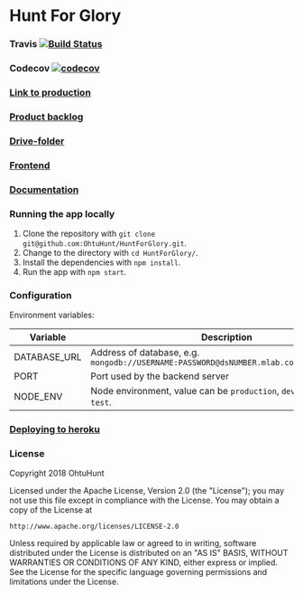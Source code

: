 # Hunt For Glory
### Travis [![Build Status](https://travis-ci.org/OhtuHunt/HuntForGlory.svg?branch=master)](https://travis-ci.org/OhtuHunt/HuntForGlory)

### Codecov [![codecov](https://codecov.io/gh/OhtuHunt/HuntForGlory/branch/development/graph/badge.svg)](https://codecov.io/gh/OhtuHunt/HuntForGlory)

### [Link to production](https://huntforglory.herokuapp.com/)

### [Product backlog](https://docs.google.com/spreadsheets/d/17PduZQHrmnuX6p_RP01JO7bq5TDrcI7-3gSi1h1wwI4/edit?ts=5a5c6da6#gid=0)

### [Drive-folder](https://drive.google.com/open?id=10lK1HtHSuotmiAjwj4vCeRSRPuYMGMyj)

### [Frontend](https://github.com/OhtuHunt/HuntForGloryFrontend)



### [Documentation](https://github.com/OhtuHunt/HuntForGlory/blob/development/Documentation)

### Running the app locally
1. Clone the repository with `git clone git@github.com:OhtuHunt/HuntForGlory.git`.
2. Change to the directory with `cd HuntForGlory/`.
3. Install the dependencies with `npm install`.
4. Run the app with `npm start`.

### Configuration

Environment variables:

| Variable  | Description |
| ------------- | ------------- |
| DATABASE_URL  | Address of database, e.g. `mongodb://USERNAME:PASSWORD@dsNUMBER.mlab.com:PORT/DATABASE` |
| PORT | Port used by the backend server |
| NODE_ENV | Node environment, value can be `production`, `development` or `test`. |

### [Deploying to heroku](https://devcenter.heroku.com/articles/getting-started-with-nodejs#introduction)

### License
Copyright 2018 OhtuHunt

Licensed under the Apache License, Version 2.0 (the "License");
you may not use this file except in compliance with the License.
You may obtain a copy of the License at

    http://www.apache.org/licenses/LICENSE-2.0

Unless required by applicable law or agreed to in writing, software
distributed under the License is distributed on an "AS IS" BASIS,
WITHOUT WARRANTIES OR CONDITIONS OF ANY KIND, either express or implied.
See the License for the specific language governing permissions and
limitations under the License.
